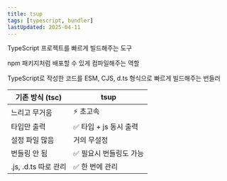 ```yaml
---
title: tsup
tags: [typescript, bundler]
lastUpdated: 2025-04-11
---
```


TypeScript 프로젝트를 빠르게 빌드해주는 도구

npm 패키지처럼 배포할 수 있게 컴파일해주는 역할

TypeScript로 작성한 코드를 ESM, CJS, d.ts 형식으로 빠르게 빌드해주는 번들러

| 기존 방식 (tsc)      | tsup                    |
| -------------------- | ----------------------- |
| 느리고 무거움        | ⚡ 초고속               |
| 타입만 출력          | ✅ 타입 + js 동시 출력  |
| 설정 파일 많음       | 거의 무설정             |
| 번들링 안 됨         | ✅ 필요시 번들링도 가능 |
| .js, .d.ts 따로 관리 | ✅ 한 번에 관리         |
